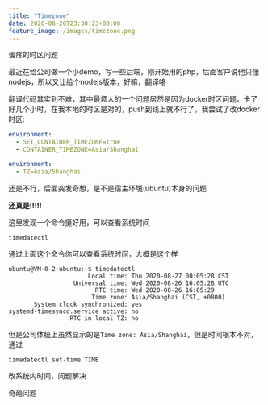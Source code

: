```yaml
---
title: "Timezone"
date: 2020-08-26T23:30:23+08:00
feature_image: /images/timezone.png
---
```


蛋疼的时区问题
<!--more-->

最近在给公司做一个小demo，写一些后端，刚开始用的php，后面客户说他只懂nodejs，所以又让给个nodejs版本，好嘛，翻译咯

翻译代码其实到不难，其中最烦人的一个问题居然是因为docker时区问题，卡了好几个小时，在我本地的时区是对的，push到线上就不行了，我尝试了改docker时区:

```yaml
environment:
  - SET_CONTAINER_TIMEZONE=true
  - CONTAINER_TIMEZONE=Asia/Shanghai
```

```yaml
environment:
  - TZ=Asia/Shanghai
```

还是不行，后面突发奇想，是不是宿主环境(ubuntu)本身的问题

**还真是!!!!!**

这里发现一个命令挺好用，可以查看系统时间
```shell
timedatectl
```

通过上面这个命令你可以查看系统时间，大概是这个样
```shell
ubuntu@VM-0-2-ubuntu:~$ timedatectl
                      Local time: Thu 2020-08-27 00:05:28 CST
                  Universal time: Wed 2020-08-26 16:05:28 UTC
                        RTC time: Wed 2020-08-26 16:05:29
                       Time zone: Asia/Shanghai (CST, +0800)
       System clock synchronized: yes
systemd-timesyncd.service active: no
                 RTC in local TZ: no
```

但是公司体统上虽然显示的是`Time zone: Asia/Shanghai`，但是时间根本不对，通过
```shell
timedatectl set-time TIME
```
改系统内时间，问题解决

奇葩问题
